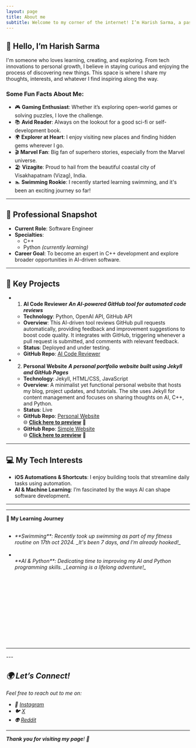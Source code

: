 ```yaml
---
layout: page
title: About me
subtitle: Welcome to my corner of the internet! I’m Harish Sarma, a passionate software engineer based in India.
---
```

<!-- <img style="display: block; margin: 0 auto;" alt="coding" width="498" src="assets/img/programmer.gif"> -->

## 👋 Hello, I’m Harish Sarma

I'm someone who loves learning, creating, and exploring. From tech innovations to personal growth, I believe in staying curious and enjoying the process of discovering new things. This space is where I share my thoughts, interests, and whatever I find inspiring along the way.

### Some Fun Facts About Me:
- 🎮 **Gaming Enthusiast**: Whether it’s exploring open-world games or solving puzzles, I love the challenge.
- 📚 **Avid Reader**: Always on the lookout for a good sci-fi or self-development book.
- 🌍 **Explorer at Heart**: I enjoy visiting new places and finding hidden gems wherever I go.
- 🎬 **Marvel Fan**: Big fan of superhero stories, especially from the Marvel universe.
- 🏖️ **Vizagite**: Proud to hail from the beautiful coastal city of Visakhapatnam (Vizag), India.
- 🏊 **Swimming Rookie**: I recently started learning swimming, and it's been an exciting journey so far!

---

## 💼 Professional Snapshot

- **Current Role**: Software Engineer
- **Specialties**: 
  - C++
  - Python _(currently learning)_
- **Career Goal**: To become an expert in C++ development and explore broader opportunities in AI-driven software.

---

## 🚀 Key Projects

- 1. **AI Code Reviewer**
   **_An AI-powered GitHub tool for automated code reviews_**  
   - **Technology**: Python, OpenAI API, GitHub API  
   - **Overview**: This AI-driven tool reviews GitHub pull requests automatically, providing feedback and improvement suggestions to boost code quality. It integrates with GitHub, triggering whenever a pull request is submitted, and comments with relevant feedback.  
   - **Status**: Deployed and under testing.  
   - **GitHub Repo**: [AI Code Reviewer](https://github.com/harishsarmav/AI_Code_Review)

- 2. **Personal Website**
   **_A personal portfolio website built using Jekyll and GitHub Pages_**  
   - **Technology**: Jekyll, HTML/CSS, JavaScript  
   - **Overview**: A minimalist yet functional personal website that hosts my blog, project updates, and tutorials. The site uses Jekyll for content management and focuses on sharing thoughts on AI, C++, and Python.  
   - **Status**: Live  
   - **GitHub Repo**: [Personal Website](https://github.com/harishsarmav/HarishHub)  
     🌐 [**Click here to preview**](https://harishsarmav.github.io/HarishHub/) 🚀  
   - **GitHub Repo**: [Simple Website](https://github.com/harishsarmav/hsv)  
     🌐 [**Click here to preview**](https://harishsarmav.github.io/hsv/) 🚀

---

## 💻 My Tech Interests

- **iOS Automations & Shortcuts**: I enjoy building tools that streamline daily tasks using automation.
- **AI & Machine Learning**: I’m fascinated by the ways AI can shape software development.

---

<hr style="height:2px;border-width:0;color:gray;background-color:gray">

<b>🎯 My Learning Journey</b><br><br>

<ul style="height: 300px; overflow: auto">
<li><i>**Swimming**: Recently took up swimming as part of my fitness routine on 17th oct 2024.  
  _It's been 7 days, and I'm already hooked!_ </li><br>
<li><br>**AI & Python**: Dedicating time to improving my AI and Python programming skills. 
  _Learning is a lifelong adventure!_ </li><br>
</ul>

<hr style="height:2px;border-width:0;color:gray;background-color:gray">
---

## 🌍 Let’s Connect!

Feel free to reach out to me on:
- 📸 [Instagram](https://instagram.com/i_am_harishsarma)
- 🐦 [X](https://x.com/harishsarma_v)
- 👽 [Reddit](https://www.reddit.com/user/Relevant-Plantain615/)
  
---

**_Thank you for visiting my page_**! 🙏
